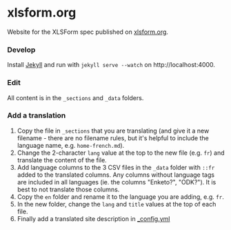 xlsform.org
===========

Website for the XLSForm spec published on [xlsform.org](http://xlsform.org).

### Develop

Install [Jekyll](https://jekyllrb.com/) and run with `jekyll serve --watch` on http://localhost:4000.

### Edit

All content is in the `_sections` and `_data` folders. 

### Add a translation

1. Copy the file in `_sections` that you are translating (and give it a new filename - there are no filename rules, but it's helpful to include the language name, e.g. `home-french.md`).
2. Change the 2-character `lang` value at the top to the new file (e.g. `fr`) and translate the content of the file.
3. Add language columns to the 3 CSV files in the `_data` folder with `::fr` added to the translated columns. Any columns without language tags are included in all languages (ie. the columns "Enketo?", "ODK?"). It is best to not translate those columns.
4. Copy the `en` folder and rename it to the language you are adding, e.g. `fr`. 
5. In the new folder, change the `lang` and `title` values at the top of each file.
6. Finally add a translated site description in [_config.yml](./_config.yml)